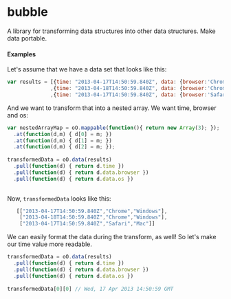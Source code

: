 bubble
======

A library for transforming data structures into other data structures. Make data portable. 

#### Examples

Let's assume that we have a data set that looks like this:
```javascript
var results = [{time: "2013-04-17T14:50:59.840Z", data: {browser:'Chrome', os: "Windows", browser_version: '20' }}
              ,{time: "2013-04-18T14:50:59.840Z", data: {browser:'Chrome', os: "Windows", browser_version: '22' }}
              ,{time: "2013-04-17T14:50:59.840Z", data: {browser:'Safari', os: "Mac", browser_version: '6' }}];
```

And we want to transform that into a nested array. We want time, browser and os:
```javascript
var nestedArrayMap = oO.mappable(function(){ return new Array(3); });
  .at(function(d,m) { d[0] = m; })
  .at(function(d,m) { d[1] = m; })
  .at(function(d,m) { d[2] = m; });
                       
transformedData = oO.data(results)
  .pull(function(d) { return d.time })
  .pull(function(d) { return d.data.browser })
  .pull(function(d) { return d.data.os })
  

```

Now, `transformedData` looks like this:

```javascript
   [["2013-04-17T14:50:59.840Z","Chrome","Windows"],
    ["2013-04-18T14:50:59.840Z","Chrome","Windows"],
    ["2013-04-17T14:50:59.840Z","Safari","Mac"]]
```

We can easily format the data during the transform, as well! So let's make our time value more readable. 

```javascript
transformedData = oO.data(results)
  .pull(function(d) { return d.time })
  .pull(function(d) { return d.data.browser })
  .pull(function(d) { return d.data.os })
  
transformedData[0][0] // Wed, 17 Apr 2013 14:50:59 GMT
```

